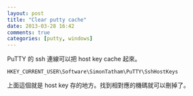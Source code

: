 ```yaml
---
layout: post
title: "Clear putty cache"
date: 2013-03-28 16:42
comments: true
categories: [putty, windows]
---
```


PuTTY 的 ssh 連線可以把 host key cache 起來。

`HKEY_CURRENT_USER\Software\SimonTatham\PuTTY\SshHostKeys`

上面這個就是 host key 存的地方。找到相對應的機碼就可以刪掉了。
